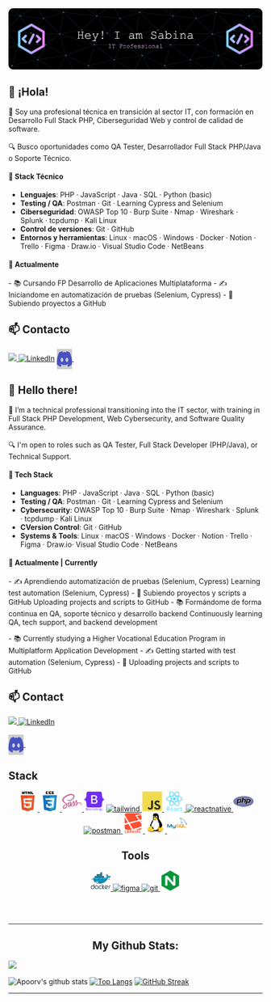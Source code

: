<img src="./asset/github-header-sjuniperus.png">


<h2 align="left">👋 ¡Hola!</h2>
<p>
  🎯 Soy una profesional técnica en transición al sector IT, con formación en Desarrollo Full Stack PHP, Ciberseguridad Web y control de calidad de software. 
  <br></br>
  🔍 Busco oportunidades como QA Tester, Desarrollador Full Stack PHP/Java o Soporte Técnico.
</p>
<h4>🧰 Stack Técnico</h4>

- **Lenguajes**: PHP · JavaScript · Java · SQL · Python (basic)
- **Testing / QA**: Postman · Git · Learning Cypress and Selenium
- **Ciberseguridad**: OWASP Top 10 · Burp Suite · Nmap · Wireshark · Splunk · tcpdump · Kali Linux
- **Control de versiones**: Git · GitHub
- **Entornos y herramientas**: Linux · macOS · Windows · Docker · Notion · Trello · Figma · Draw.io · Visual Studio Code · NetBeans
</p>

<h4>🚀 Actualmente </h4>
<p>
- 📚 Cursando FP Desarrollo de Aplicaciones Multiplataforma
- ✍️ Iniciandome en automatización de pruebas (Selenium, Cypress)  
- 🔧 Subiendo proyectos a GitHub  
</p>

<h2>📫 Contacto</h2>
<p>
<a href="sabi.perezrimedio@gmail.com"><img src="https://img.shields.io/badge/Gmail-D14836?style=flat&logo=gmail&logoColor=white">
<a href="https://www.linkedin.com/in/sabi-p-rimedio" target="_blank"><img alt="LinkedIn" src="https://img.shields.io/badge/linkedin-%230077B5.svg?&style=flat&logo=linkedin&logoColor=white" /></a> 
  <a href="http://discord.com/users/Sabina#0385" target="blank"><img align="center" src="./asset/discord-icon.svg" alt="Sabina#0385" height="40" width="30" style="background-color:#9ACFF6; filter: brightness(0.8);" />
</a>&nbsp;
</p>


<h2 align="left">👋 Hello there!</h2>
<p>
  🎯 I’m a technical professional transitioning into the IT sector, with training in Full Stack PHP Development, Web Cybersecurity, and Software Quality Assurance.
  <br></br>
  🔍 I'm open to roles such as QA Tester, Full Stack Developer (PHP/Java), or Technical Support.
</p>

<p>
<h4>🧰 Tech Stack</h4>
  
- **Languages**: PHP · JavaScript · Java · SQL · Python (basic)
- **Testing / QA**: Postman · Git · Learning Cypress and Selenium
- **Cybersecurity**: OWASP Top 10 · Burp Suite · Nmap · Wireshark · Splunk · tcpdump · Kali Linux
- **CVersion Control**: Git · GitHub
- **Systems & Tools**: Linux · macOS · Windows · Docker · Notion · Trello · Figma · Draw.io· Visual Studio Code · NetBeans
</p>

<h4>🚀 Actualmente | Currently</h4>
<p>- ✍️ Aprendiendo automatización de pruebas (Selenium, Cypress)  
  Learning test automation (Selenium, Cypress)
- 🔧 Subiendo proyectos y scripts a GitHub  
  Uploading projects and scripts to GitHub
- 📚 Formándome de forma continua en QA, soporte técnico y desarrollo backend  
  Continuously learning QA, tech support, and backend development
</p>

<p>
- 📚 Currently studying a Higher Vocational Education Program in Multiplatform Application Development  
- ✍️ Getting started with test automation (Selenium, Cypress)  
- 🔧 Uploading projects and scripts to GitHub  
</p>

<h2>📫 Contact</h2>
<p>
<a href="sabi.perezrimedio@gmail.com"><img src="https://img.shields.io/badge/Gmail-D14836?style=flat&logo=gmail&logoColor=white">
<a href="https://www.linkedin.com/in/sabi-p-rimedio" target="_blank"><img alt="LinkedIn" src="https://img.shields.io/badge/linkedin-%230077B5.svg?&style=flat&logo=linkedin&logoColor=white" /></a> 
  <br></br>
  <a href="http://discord.com/users/Sabina#0385" target="blank"><img align="center" src="./asset/discord-icon.svg" alt="Sabina#0385" height="40" width="30" style="background-color:#9ACFF6; filter: brightness(0.8);" />
</a>&nbsp;
</p>

  




<h2> Stack </h2>

<p align="center"> 
  <a href="https://www.w3.org/html/" target="_blank" rel="noreferrer"> <img src="https://raw.githubusercontent.com/devicons/devicon/master/icons/html5/html5-original-wordmark.svg" alt="html5" width="40" height="40"/> </a>
  <a href="https://www.w3schools.com/css/" target="_blank" rel="noreferrer"> <img src="https://raw.githubusercontent.com/devicons/devicon/master/icons/css3/css3-original-wordmark.svg" alt="css3" width="40" height="40"/> </a>
  <a href="https://sass-lang.com" target="_blank" rel="noreferrer"> <img src="https://raw.githubusercontent.com/devicons/devicon/master/icons/sass/sass-original.svg" alt="sass" width="40" height="40"/> </a>
<a href="https://getbootstrap.com" target="_blank" rel="noreferrer"> <img src="https://raw.githubusercontent.com/devicons/devicon/master/icons/bootstrap/bootstrap-plain-wordmark.svg" alt="bootstrap" width="40" height="40"/></a> 
   <a href="https://tailwindcss.com/" target="_blank" rel="noreferrer"> <img src="https://www.vectorlogo.zone/logos/tailwindcss/tailwindcss-icon.svg" alt="tailwind" width="40" height="40"/> </a>
   <a href="https://developer.mozilla.org/en-US/docs/Web/JavaScript" target="_blank" rel="noreferrer"> <img src="https://raw.githubusercontent.com/devicons/devicon/master/icons/javascript/javascript-original.svg" alt="javascript" width="40" height="40"/> </a> 
   <a href="https://reactjs.org/" target="_blank" rel="noreferrer"> <img src="https://raw.githubusercontent.com/devicons/devicon/master/icons/react/react-original-wordmark.svg" alt="react" width="40" height="40"/> </a>
   <a href="https://reactnative.dev/" target="_blank" rel="noreferrer"> <img src="https://reactnative.dev/img/header_logo.svg" alt="reactnative" width="40" height="40"/> </a>
  <a href="https://www.php.net" target="_blank" rel="noreferrer"> <img src="https://raw.githubusercontent.com/devicons/devicon/master/icons/php/php-original.svg" alt="php" width="40" height="40"/> </a> <a href="https://postman.com" target="_blank" rel="noreferrer"> <img src="https://www.vectorlogo.zone/logos/getpostman/getpostman-icon.svg" alt="postman" width="40" height="40"/> </a>
  <a href="https://laravel.com/" target="_blank" rel="noreferrer"> <img src="https://raw.githubusercontent.com/devicons/devicon/master/icons/laravel/laravel-plain-wordmark.svg" alt="laravel" width="40" height="40"/> </a> <a href="https://www.linux.org/" target="_blank" rel="noreferrer"> <img src="https://raw.githubusercontent.com/devicons/devicon/master/icons/linux/linux-original.svg" alt="linux" width="40" height="40"/> </a> 
  <a href="https://www.mysql.com/" target="_blank" rel="noreferrer"> <img src="https://raw.githubusercontent.com/devicons/devicon/master/icons/mysql/mysql-original-wordmark.svg" alt="mysql" width="40" height="40"/> </a> 
     </p>

 <h2 align="center"> Tools </h2>
 <p align="center">
 <a href="https://www.docker.com/" target="_blank" rel="noreferrer"> <img src="https://raw.githubusercontent.com/devicons/devicon/master/icons/docker/docker-original-wordmark.svg" alt="docker" width="40" height="40"/> </a>
  <a href="https://www.figma.com/" target="_blank" rel="noreferrer"> <img src="https://www.vectorlogo.zone/logos/figma/figma-icon.svg" alt="figma" width="40" height="40"/> </a> 
  <a href="https://git-scm.com/" target="_blank" rel="noreferrer"> <img src="https://www.vectorlogo.zone/logos/git-scm/git-scm-icon.svg" alt="git" width="40" height="40"/> </a>
  <a href="https://www.nginx.com" target="_blank" rel="noreferrer"> <img src="https://raw.githubusercontent.com/devicons/devicon/master/icons/nginx/nginx-original.svg" alt="nginx" width="40" height="40"/> </a>  
 </p>
<br></br>

---
<h2 align="center"> My Github Stats:</h2><img src='https://media1.giphy.com/media/du3J3cXyzhj75IOgvA/giphy.gif?cid=ecf05e47x2g034i9pzwtzzsd3xgg2w9nr94t4tflbbgo3008&rid=giphy.gif' width='35'/>

![Apoorv's github stats](https://github-readme-stats.vercel.app/api?username=Sjuniperus&show_icons=true&title_color=ffc857&icon_color=8ac926&text_color=daf7dc&bg_color=151515&hide=issues&count_private=true&include_all_commits=true)
[![Top Langs](https://github-readme-stats.vercel.app/api/top-langs/?username=Sjuniperus&layout=compact&text_color=daf7dc&bg_color=151515&)](https://github.com/anuraghazra/github-readme-stats)
[![GitHub Streak](https://streak-stats.demolab.com/?user=Sjuniperus&theme=dark)](https://git.io/streak-stats)


---
